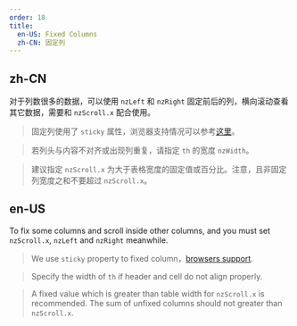 ```yaml
---
order: 18
title:
  en-US: Fixed Columns
  zh-CN: 固定列
---
```


## zh-CN


对于列数很多的数据，可以使用 `nzLeft` 和 `nzRight` 固定前后的列，横向滚动查看其它数据，需要和 `nzScroll.x` 配合使用。

> 固定列使用了 `sticky` 属性，浏览器支持情况可以参考[这里](https://caniuse.com/#feat=css-sticky)。

> 若列头与内容不对齐或出现列重复，请指定 `th` 的宽度 `nzWidth`。

> 建议指定 `nzScroll.x` 为大于表格宽度的固定值或百分比。注意，且非固定列宽度之和不要超过 `nzScroll.x`。

## en-US


To fix some columns and scroll inside other columns, and you must set `nzScroll.x`, `nzLeft` and `nzRight` meanwhile.

> We use `sticky` property to fixed column，[browsers support](https://caniuse.com/#feat=css-sticky).

> Specify the width of `th` if header and cell do not align properly.

> A fixed value which is greater than table width for `nzScroll.x` is recommended. The sum of unfixed columns should not greater than `nzScroll.x`.

